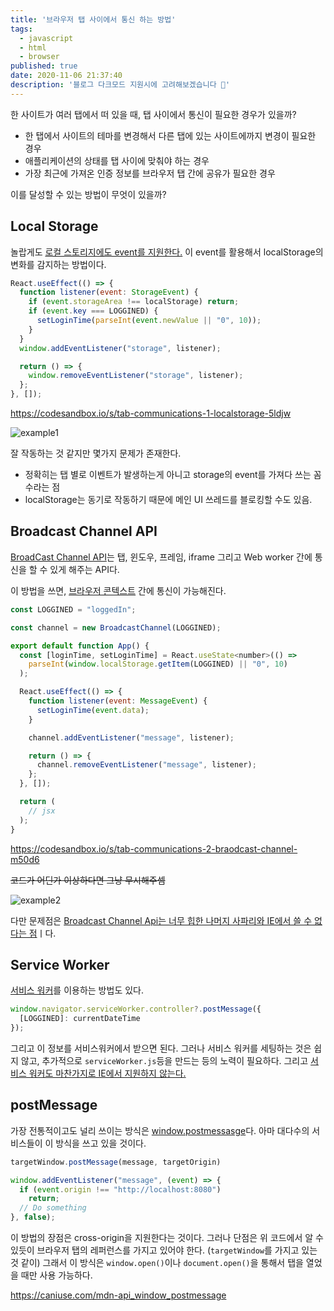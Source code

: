 ```yaml
---
title: '브라우저 탭 사이에서 통신 하는 방법'
tags:
  - javascript
  - html
  - browser
published: true
date: 2020-11-06 21:37:40
description: '블로그 다크모드 지원시에 고려해보겠습니다 🤔'
---
```


한 사이트가 여러 탭에서 떠 있을 때, 탭 사이에서 통신이 필요한 경우가 있을까?

- 한 탭에서 사이트의 테마를 변경해서 다른 탭에 있는 사이트에까지 변경이 필요한 경우
- 애플리케이션의 상태를 탭 사이에 맞춰야 하는 경우
- 가장 최근에 가져온 인증 정보를 브라우저 탭 간에 공유가 필요한 경우

이를 달성할 수 있는 방법이 무엇이 있을까? 

## Local Storage

놀랍게도 [로컬 스토리지에도 event를 지원한다.](https://developer.mozilla.org/en-US/docs/Web/API/Window/storage_event) 이 event를 활용해서 localStorage의 변화를 감지하는 방법이다.

```javascript
React.useEffect(() => {
  function listener(event: StorageEvent) {
    if (event.storageArea !== localStorage) return;
    if (event.key === LOGGINED) {
      setLoginTime(parseInt(event.newValue || "0", 10));
    }
  }
  window.addEventListener("storage", listener);

  return () => {
    window.removeEventListener("storage", listener);
  };
}, []);
```

https://codesandbox.io/s/tab-communications-1-localstorage-5ldjw

![example1](./images/tab-communication-1.gif)

잘 작동하는 것 같지만 몇가지 문제가 존재한다.

- 정확히는 탭 별로 이벤트가 발생하는게 아니고 storage의 event를 가져다 쓰는 꼼수라는 점
- localStorage는 동기로 작동하기 때문에 메인 UI 쓰레드를 블로킹할 수도 있음.

## Broadcast Channel API

[BroadCast Channel API](https://developer.mozilla.org/en-US/docs/Web/API/Broadcast_Channel_API)는 탭, 윈도우, 프레임, iframe 그리고 Web worker 간에 통신을 할 수 있게 해주는 API다.

이 방법을 쓰면, [브라우저 콘텍스트](https://developer.mozilla.org/en-US/docs/Glossary/browsing_context) 간에 통신이 가능해진다.

```javascript
const LOGGINED = "loggedIn";

const channel = new BroadcastChannel(LOGGINED);

export default function App() {
  const [loginTime, setLoginTime] = React.useState<number>(() =>
    parseInt(window.localStorage.getItem(LOGGINED) || "0", 10)
  );

  React.useEffect(() => {
    function listener(event: MessageEvent) {
      setLoginTime(event.data);
    }

    channel.addEventListener("message", listener);

    return () => {
      channel.removeEventListener("message", listener);
    };
  }, []);

  return (
    // jsx
  );
}
```

https://codesandbox.io/s/tab-communications-2-braodcast-channel-m50d6

~~코드가 어딘가 이상하다면 그냥 무시해주셈~~

![example2](./images/tab-communication-2.gif)

다만 문제점은 [Broadcast Channel Api는 너무 힙한 나머지 사파리와 IE에서 쓸 수 없다는 점](https://caniuse.com/broadcastchannel)ㅣ다.

## Service Worker 

[서비스 워커](https://developer.mozilla.org/en-US/docs/Web/API/ServiceWorkerRegistration)를 이용하는 방법도 있다.

```javascript
window.navigator.serviceWorker.controller?.postMessage({
  [LOGGINED]: currentDateTime
});
```

그리고 이 정보를 서비스워커에서 받으면 된다. 그러나 서비스 워커를 세팅하는 것은 쉽지 않고, 추가적으로 `serviceWorker.js`등을 만드는 등의 노력이 필요하다. 그리고 [서비스 워커도 마찬가지로 IE에서 지원하지 않는다.](https://caniuse.com/serviceworkers)

## postMessage

가장 전통적이고도 널리 쓰이는 방식은 [window.postmessasge](https://developer.mozilla.org/ko/docs/Web/API/Window/postMessage)다. 아마 대다수의 서비스들이 이 방식을 쓰고 있을 것이다.

```javascript
targetWindow.postMessage(message, targetOrigin)
```

```javascript
window.addEventListener("message", (event) => {
  if (event.origin !== "http://localhost:8080")
    return;
  // Do something
}, false);
```

이 방법의 장점은 cross-origin을 지원한다는 것이다. 그러나 단점은 위 코드에서 알 수 있듯이 브라우저 탭의 레퍼런스를 가지고 있어야 한다. (`targetWindow`를 가지고 있는 것 같이) 그래서 이 방식은 `window.open()`이나 `document.open()`을 통해서 탭을 열었을 때만 사용 가능하다.

https://caniuse.com/mdn-api_window_postmessage
